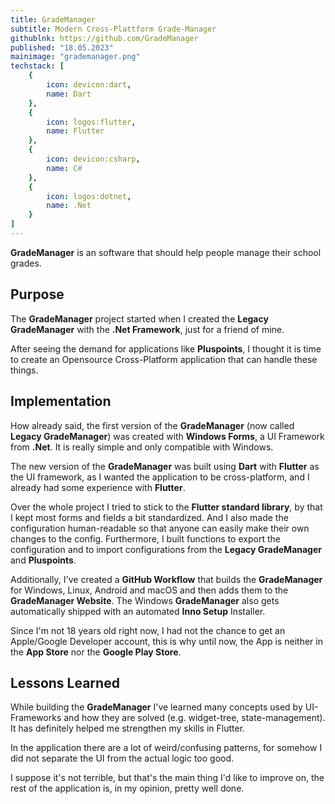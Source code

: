 ```yaml
---
title: GradeManager
subtitle: Modern Cross-Plattform Grade-Manager
githublnk: https://github.com/GradeManager
published: "18.05.2023"
mainimage: "grademanager.png"
techstack: [
    {
        icon: devicon:dart,
        name: Dart
    },
    {
        icon: logos:flutter,
        name: Flutter
    },
    {
        icon: devicon:csharp,
        name: C#
    }, 
    {
        icon: logos:dotnet,
        name: .Net
    }
]
---
```


**GradeManager** is an software that should help people manage their school grades.

## Purpose

The **GradeManager** project started when I created the **Legacy GradeManager** with the **.Net Framework**, just for a friend of mine.

After seeing the demand for applications like **Pluspoints**, I thought it is time to create an Opensource Cross-Platform application that can handle these things.

## Implementation

How already said, the first version of the **GradeManager** (now called **Legacy GradeManager**) was created with **Windows Forms**, a UI Framework from **.Net**. It is really simple and only compatible with Windows.

The new version of the **GradeManager** was built using **Dart** with **Flutter** as the UI framework, as I wanted the application to be cross-platform, and I already had some experience with **Flutter**.

Over the whole project I tried to stick to the **Flutter standard library**, by that I kept most forms and fields a bit  standardized.
And I also made the configuration human-readable so that anyone can easily make their own changes to the config. Furthermore, I built functions to export the configuration and to import configurations from the **Legacy GradeManager** and **Pluspoints**.

Additionally, I've created a **GitHub Workflow** that builds the **GradeManager** for Windows, Linux, Android and macOS and then adds them to the **GradeManager Website**. The Windows **GradeManager** also gets automatically shipped with an automated **Inno Setup** Installer.

Since I'm not 18 years old right now, I had not the chance to  get an Apple/Google Developer account, this is why until now, the App is neither in the **App Store** nor the **Google Play Store**.

## Lessons Learned

While building the **GradeManager** I've learned many concepts used by UI-Frameworks and how they are solved (e.g. widget-tree, state-management). 
It has definitely helped me strengthen my skills in Flutter.

In the application there are a lot of weird/confusing patterns, for somehow I did not separate the UI from the actual logic too good.

I suppose it's not terrible, but that's the main thing I'd like to improve on, the rest of the application is, in my opinion, pretty well done.